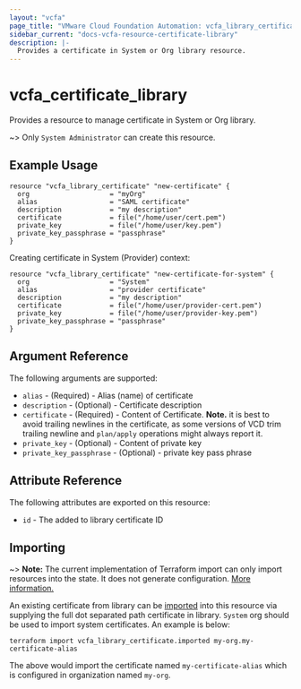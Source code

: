 ```yaml
---
layout: "vcfa"
page_title: "VMware Cloud Foundation Automation: vcfa_library_certificate"
sidebar_current: "docs-vcfa-resource-certificate-library"
description: |-
  Provides a certificate in System or Org library resource.
---
```


# vcfa\_certificate\_library

Provides a resource to manage certificate in System or Org library.

~> Only `System Administrator` can create this resource.

## Example Usage

```hcl
resource "vcfa_library_certificate" "new-certificate" {
  org                    = "myOrg"
  alias                  = "SAML certificate"
  description            = "my description"
  certificate            = file("/home/user/cert.pem")
  private_key            = file("/home/user/key.pem")
  private_key_passphrase = "passphrase"
}
```

Creating certificate in System (Provider) context:

```hcl
resource "vcfa_library_certificate" "new-certificate-for-system" {
  org                    = "System"
  alias                  = "provider certificate"
  description            = "my description"
  certificate            = file("/home/user/provider-cert.pem")
  private_key            = file("/home/user/provider-key.pem")
  private_key_passphrase = "passphrase"
}
```

## Argument Reference

The following arguments are supported:

* `alias` - (Required)  - Alias (name) of certificate
* `description` - (Optional)  - Certificate description
* `certificate` - (Required)  - Content of Certificate. **Note.** it is best to avoid trailing
  newlines in the certificate, as some versions of VCD trim trailing newline and `plan/apply`
  operations might always report it.  
* `private_key` - (Optional)  - Content of private key
* `private_key_passphrase` - (Optional)  - private key pass phrase 

## Attribute Reference

The following attributes are exported on this resource:

* `id` - The added to library certificate ID

## Importing

~> **Note:** The current implementation of Terraform import can only import resources into the state.
It does not generate configuration. [More information.](https://www.terraform.io/docs/import/)

An existing certificate from library can be [imported][docs-import] into this resource
via supplying the full dot separated path certificate in library. `System` org should be used to import system
certificates. An example is below:

[docs-import]: https://www.terraform.io/docs/import/

```
terraform import vcfa_library_certificate.imported my-org.my-certificate-alias
```

The above would import the certificate named `my-certificate-alias` which is configured in organization named `my-org`.

